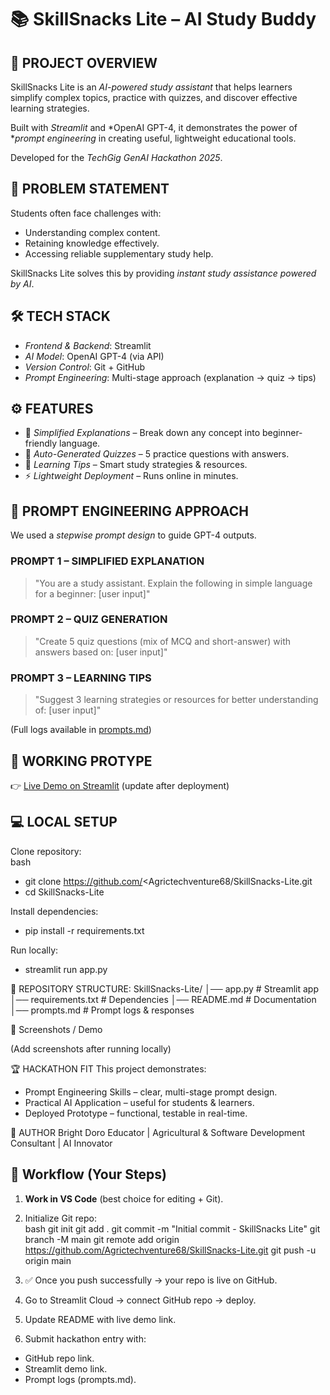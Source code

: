 # 📚 SkillSnacks Lite – AI Study Buddy  

## 🚀 PROJECT OVERVIEW 
SkillSnacks Lite is an *AI-powered study assistant* that helps learners simplify complex topics, practice with quizzes, and discover effective learning strategies.  

Built with *Streamlit* and *OpenAI GPT-4, it demonstrates the power of **prompt engineering* in creating useful, lightweight educational tools.  

Developed for the *TechGig GenAI Hackathon 2025*.  

## 🎯 PROBLEM STATEMENT 
Students often face challenges with:  
- Understanding complex content.  
- Retaining knowledge effectively.  
- Accessing reliable supplementary study help.  

SkillSnacks Lite solves this by providing *instant study assistance powered by AI*.  

## 🛠 TECH STACK 
- *Frontend & Backend*: Streamlit  
- *AI Model*: OpenAI GPT-4 (via API)  
- *Version Control*: Git + GitHub  
- *Prompt Engineering*: Multi-stage approach (explanation → quiz → tips)  

## ⚙ FEATURES  
- 📖 *Simplified Explanations* – Break down any concept into beginner-friendly language.  
- 🎯 *Auto-Generated Quizzes* – 5 practice questions with answers.  
- 🧭 *Learning Tips* – Smart study strategies & resources.  
- ⚡ *Lightweight Deployment* – Runs online in minutes.  

## 📌 PROMPT ENGINEERING APPROACH 
We used a *stepwise prompt design* to guide GPT-4 outputs.  

### PROMPT 1 – SIMPLIFIED EXPLANATION  
> "You are a study assistant. Explain the following in simple language for a beginner: [user input]"  

### PROMPT 2 – QUIZ GENERATION  
> "Create 5 quiz questions (mix of MCQ and short-answer) with answers based on: [user input]"  

### PROMPT 3 – LEARNING TIPS  
> "Suggest 3 learning strategies or resources for better understanding of: [user input]"  

(Full logs available in [prompts.md](./prompts.md))  

## 🔗 WORKING PROTYPE  
👉 [Live Demo on Streamlit](#) (update after deployment)  

## 💻 LOCAL SETUP  
Clone repository:  
bash
* git clone https://github.com/<Agrictechventure68/SkillSnacks-Lite.git
* cd SkillSnacks-Lite

Install dependencies:
* pip install -r requirements.txt

Run locally:
* streamlit run app.py

📂 REPOSITORY STRUCTURE:
SkillSnacks-Lite/
│── app.py             # Streamlit app
│── requirements.txt   # Dependencies
│── README.md          # Documentation
│── prompts.md         # Prompt logs & responses


📸 Screenshots / Demo

(Add screenshots after running locally)


🏆 HACKATHON FIT
This project demonstrates:
* Prompt Engineering Skills – clear, multi-stage prompt design.
* Practical AI Application – useful for students & learners.
* Deployed Prototype – functional, testable in real-time.

👤 AUTHOR
Bright Doro
Educator | Agricultural & Software Development Consultant | AI Innovator

## 🔎 Workflow (Your Steps)  
1. **Work in VS Code** (best choice for editing + Git).  
2. Initialize Git repo:  
   bash
   git init
   git add .
   git commit -m "Initial commit - SkillSnacks Lite"
   git branch -M main
   git remote add origin https://github.com/Agrictechventure68/SkillSnacks-Lite.git
   git push -u origin main

3. ✅ Once you push successfully → your repo is live on GitHub.

4. Go to Streamlit Cloud → connect GitHub repo → deploy.

5. Update README with live demo link.

6. Submit hackathon entry with:

* GitHub repo link.
* Streamlit demo link.
* Prompt logs (prompts.md).